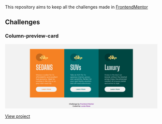 This repository aims to keep all the challenges made in [FrontendMentor](https://www.frontendmentor.io/)

## Challenges

### Column-preview-card

![desktop-img](./column-preview-card/.github/desktop.png)

[View project](./column-preview-card)
